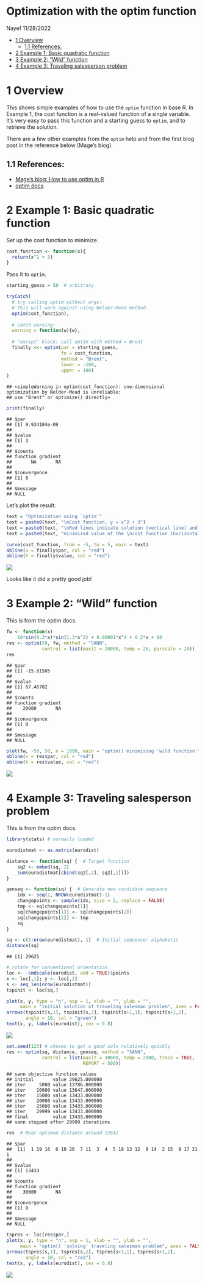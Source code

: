 Optimization with the optim function
================
Nayef
11/28/2022

-   [1 Overview](#overview)
    -   [1.1 References:](#references)
-   [2 Example 1: Basic quadratic
    function](#example-1-basic-quadratic-function)
-   [3 Example 2: “Wild” function](#example-2-wild-function)
-   [4 Example 3: Traveling salesperson
    problem](#example-3-traveling-salesperson-problem)

# 1 Overview

This shows simple examples of how to use the `optim` function in base R.
In Example 1, the cost function is a real-valued function of a single
variable. It’s very easy to pass this function and a starting guess to
`optim`, and to retrieve the solution.

There are a few other examples from the `optim` help and from the first
blog post in the reference below (Mage’s blog).

## 1.1 References:

-   [Mage’s blog: How to use optim in
    R](https://www.magesblog.com/post/2013-03-12-how-to-use-optim-in-r/)
-   [optim
    docs](https://www.rdocumentation.org/packages/stats/versions/3.6.2/topics/optim)

# 2 Example 1: Basic quadratic function

Set up the cost function to minimize.

``` r
cost_function <- function(x){
  return(x^2 + 3)
}
```

Pass it to `optim`.

``` r
starting_guess = 50  # arbitrary 

tryCatch(
  # try calling optim without args:
  # This will warn against using Nelder-Mead method. 
  optim(cost_function), 
  
  # catch warning: 
  warning = function(w){w}, 
  
  # "except" block: call optim with method = Brent    
  finally <<- optim(par = starting_guess,
                    fn = cost_function,
                    method = "Brent",
                    lower = -100, 
                    upper = 100)
)
```

    ## <simpleWarning in optim(cost_function): one-dimensional optimization by Nelder-Mead is unreliable:
    ## use "Brent" or optimize() directly>

``` r
print(finally)
```

    ## $par
    ## [1] 9.934104e-09
    ## 
    ## $value
    ## [1] 3
    ## 
    ## $counts
    ## function gradient 
    ##       NA       NA 
    ## 
    ## $convergence
    ## [1] 0
    ## 
    ## $message
    ## NULL

Let’s plot the result:

``` r
text = "Optimization using `optim`"
text = paste0(text, "\nCost function, y = x^2 + 3")
text = paste0(text, "\nRed lines indicate solution (vertical line) and ")
text = paste0(text, "minimized value of the \ncost function (horizontal line)")

curve(cost_function, from = -5, to = 5, main = text)
abline(v = finally$par, col = "red")
abline(h = finally$value, col = "red")
```

![](2022-11-28_simple-optimization-with-optim_files/figure-gfm/unnamed-chunk-3-1.png)<!-- -->

Looks like it did a pretty good job!

# 3 Example 2: “Wild” function

This is from the optim docs.

``` r
fw <- function(x)
    10*sin(0.3*x)*sin(1.3*x^2) + 0.00001*x^4 + 0.2*x + 80
res <- optim(50, fw, method = "SANN",
             control = list(maxit = 20000, temp = 20, parscale = 20))
res
```

    ## $par
    ## [1] -15.81505
    ## 
    ## $value
    ## [1] 67.46782
    ## 
    ## $counts
    ## function gradient 
    ##    20000       NA 
    ## 
    ## $convergence
    ## [1] 0
    ## 
    ## $message
    ## NULL

``` r
plot(fw, -50, 50, n = 1000, main = "optim() minimising 'wild function'")
abline(v = res$par, col = "red")
abline(h = res$value, col = "red")
```

![](2022-11-28_simple-optimization-with-optim_files/figure-gfm/unnamed-chunk-4-1.png)<!-- -->

# 4 Example 3: Traveling salesperson problem

This is from the optim docs.

``` r
library(stats) # normally loaded

eurodistmat <- as.matrix(eurodist)

distance <- function(sq) {  # Target function
    sq2 <- embed(sq, 2)
    sum(eurodistmat[cbind(sq2[,2], sq2[,1])])
}

genseq <- function(sq) {  # Generate new candidate sequence
    idx <- seq(2, NROW(eurodistmat)-1)
    changepoints <- sample(idx, size = 2, replace = FALSE)
    tmp <- sq[changepoints[1]]
    sq[changepoints[1]] <- sq[changepoints[2]]
    sq[changepoints[2]] <- tmp
    sq
}

sq <- c(1:nrow(eurodistmat), 1)  # Initial sequence: alphabetic
distance(sq)
```

    ## [1] 29625

``` r
# rotate for conventional orientation
loc <- -cmdscale(eurodist, add = TRUE)$points
x <- loc[,1]; y <- loc[,2]
s <- seq_len(nrow(eurodistmat))
tspinit <- loc[sq,]

plot(x, y, type = "n", asp = 1, xlab = "", ylab = "",
     main = "initial solution of traveling salesman problem", axes = FALSE)
arrows(tspinit[s,1], tspinit[s,2], tspinit[s+1,1], tspinit[s+1,2],
       angle = 10, col = "green")
text(x, y, labels(eurodist), cex = 0.8)
```

![](2022-11-28_simple-optimization-with-optim_files/figure-gfm/unnamed-chunk-5-1.png)<!-- -->

``` r
set.seed(123) # chosen to get a good soln relatively quickly
res <- optim(sq, distance, genseq, method = "SANN",
             control = list(maxit = 30000, temp = 2000, trace = TRUE,
                            REPORT = 500))
```

    ## sann objective function values
    ## initial       value 29625.000000
    ## iter     5000 value 13786.000000
    ## iter    10000 value 13647.000000
    ## iter    15000 value 13433.000000
    ## iter    20000 value 13433.000000
    ## iter    25000 value 13433.000000
    ## iter    29999 value 13433.000000
    ## final         value 13433.000000
    ## sann stopped after 29999 iterations

``` r
res  # Near optimum distance around 12842
```

    ## $par
    ##  [1]  1 19 16  6 10 20  7 11  3  4  5 18 13 12  9 14  2 15  8 17 21  1
    ## 
    ## $value
    ## [1] 13433
    ## 
    ## $counts
    ## function gradient 
    ##    30000       NA 
    ## 
    ## $convergence
    ## [1] 0
    ## 
    ## $message
    ## NULL

``` r
tspres <- loc[res$par,]
plot(x, y, type = "n", asp = 1, xlab = "", ylab = "",
     main = "optim() 'solving' traveling salesman problem", axes = FALSE)
arrows(tspres[s,1], tspres[s,2], tspres[s+1,1], tspres[s+1,2],
       angle = 10, col = "red")
text(x, y, labels(eurodist), cex = 0.8)
```

![](2022-11-28_simple-optimization-with-optim_files/figure-gfm/unnamed-chunk-5-2.png)<!-- -->
